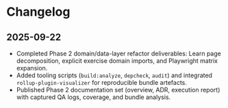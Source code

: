 # Changelog

## 2025-09-22
- Completed Phase 2 domain/data-layer refactor deliverables: Learn page decomposition, explicit exercise domain imports, and Playwright matrix expansion.
- Added tooling scripts (`build:analyze`, `depcheck`, `audit`) and integrated `rollup-plugin-visualizer` for reproducible bundle artefacts.
- Published Phase 2 documentation set (overview, ADR, execution report) with captured QA logs, coverage, and bundle analysis.
